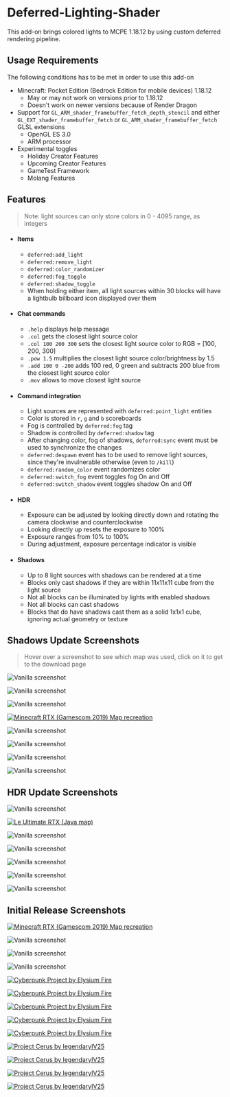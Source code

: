 # Deferred-Lighting-Shader
This add-on brings colored lights to MCPE 1.18.12 by using custom deferred rendering pipeline.
##  Usage Requirements
The following conditions has to be met in order to use this add-on
- Minecraft: Pocket Edition (Bedrock Edition for mobile devices) 1.18.12
	- May or may not work on versions prior to 1.18.12
	- Doesn't work on newer versions because of Render Dragon
- Support for `GL_ARM_shader_framebuffer_fetch_depth_stencil` and either `GL_EXT_shader_framebuffer_fetch` or `GL_ARM_shader_framebuffer_fetch` GLSL extensions
	- OpenGL ES 3.0
	- ARM processor
- Experimental toggles
	- Holiday Creator Features
	- Upcoming Creator Features
	- GameTest Framework
	- Molang Features
##  Features
> Note: light sources can only store colors in 0 - 4095 range, as integers
- #### Items
	- `deferred:add_light`
	- `deferred:remove_light`
	- `deferred:color_randomizer`
	- `deferred:fog_toggle`
	- `deferred:shadow_toggle`
	- When holding either item, all light sources within 30 blocks will have a lightbulb billboard icon displayed over them
- #### Chat commands
	- `.help` displays help message
	- `.col` gets the closest light source color
	- `.col 100 200 300` sets the closest light source color to RGB = [100, 200, 300]
	- `.pow 1.5` multiplies the closest light source color/brightness by 1.5
	- `.add 100 0 -200` adds 100 red, 0 green and subtracts 200 blue from the closest light source color
	- `.mov` allows to move closest light source
- #### Command integration
	- Light sources are represented with `deferred:point_light` entities
	- Color is stored in `r`, `g` and `b` scoreboards
	- Fog is controlled by `deferred:fog` tag
	- Shadow is controlled by `deferred:shadow` tag
	- After changing color, fog of shadows, `deferred:sync` event must be used to synchronize the changes
	- `deferred:despawn` event has to be used to remove light sources, since they're invulnerable otherwise (even to `/kill`)
	- `deferred:random_color` event randomizes color
	- `deferred:switch_fog` event toggles fog On and Off
	- `deferred:switch_shadow` event toggles shadow On and Off
- #### HDR
	- Exposure can be adjusted by looking directly down and rotating the camera clockwise and counterclockwise
	- Looking directly up resets the exposure to 100%
	- Exposure ranges from 10% to 100%
	- During adjustment, exposure percentage indicator is visible
- #### Shadows
	- Up to 8 light sources with shadows can be rendered at a time
	- Blocks only cast shadows if they are within 11x11x11 cube from the light source
	- Not all blocks can be illuminated by lights with enabled shadows
	- Not all blocks can cast shadows
	- Blocks that do have shadows cast them as a solid 1x1x1 cube, ignoring actual geometry or texture
## Shadows Update Screenshots
> Hover over a screenshot to see which map was used, click on it to get to the download page

![Vanilla screenshot](https://cdn.discordapp.com/attachments/327203882180542484/1099698023728173056/Screenshot_20230227-170708.png "Vanilla screenshot")

![Vanilla screenshot](https://cdn.discordapp.com/attachments/327203882180542484/1088003915846520842/Screenshot_20230227-171453.png "Vanilla screenshot")

![Vanilla screenshot](https://cdn.discordapp.com/attachments/327203882180542484/1088003917020934154/Screenshot_20230227-020915.png "Vanilla screenshot")

[![Minecraft RTX (Gamescom 2019) Map recreation](https://cdn.discordapp.com/attachments/327203882180542484/1088003916421144577/Screenshot_20230227-133420.png "Minecraft RTX (Gamescom 2019) Map recreation")](https://www.planetminecraft.com/project/minecraft-rtx-gamescom-2019-map "Minecraft RTX (Gamescom 2019) Map recreation")

![Vanilla screenshot](https://cdn.discordapp.com/attachments/327203882180542484/1088003918820290640/Screenshot_20230210-185248.png "Vanilla screenshot")

![Vanilla screenshot](https://cdn.discordapp.com/attachments/327203882180542484/1088003919524929596/Screenshot_20230210-131009.png "Vanilla screenshot")

![Vanilla screenshot](https://cdn.discordapp.com/attachments/327203882180542484/1088003918203723796/Screenshot_20230214-155121.png "Vanilla screenshot")

![Vanilla screenshot](https://media.discordapp.net/attachments/327203882180542484/1077578729557078047/Screenshot_20230221-140316.png?width=1520&height=780 "Vanilla screenshot")


## HDR Update Screenshots

![Vanilla screenshot](https://cdn.discordapp.com/attachments/286649185468678144/1047808803787259964/Screenshot_20221201-103239.png "Vanilla screenshot")

[![Le Ultimate RTX (Java map)](https://cdn.discordapp.com/attachments/286649185468678144/1064585222382960731/Screenshot_20230116-173810.png "Le Ultimate RTX (Java map)")](https://www.mediafire.com/file/of1821ywjctxzyh/le_ultimate_rtx14.zip/file "Le Ultimate RTX (Java map)")

![Vanilla screenshot](https://cdn.discordapp.com/attachments/327203882180542484/1053407853194522784/Screenshot_20221216-212409.png "Vanilla screenshot")

![Vanilla screenshot](https://cdn.discordapp.com/attachments/327203882180542484/1052766900523905074/Screenshot_20221215-013211.png "Vanilla screenshot")

![Vanilla screenshot](https://cdn.discordapp.com/attachments/327203882180542484/1064878304995332116/Screenshot_20230117-130355.png "Vanilla screenshot")

![Vanilla screenshot](https://cdn.discordapp.com/attachments/327203882180542484/1052589068875202622/Screenshot_20221208-023141.png "Vanilla screenshot")

![Vanilla screenshot](https://cdn.discordapp.com/attachments/286649185468678144/1055939267240656896/Screenshot_20221223-175756.png "Vanilla screenshot")


## Initial Release Screenshots

[![Minecraft RTX (Gamescom 2019) Map recreation](https://cdn.discordapp.com/attachments/286649185468678144/1030978698444279818/Screenshot_20221016-005412.png "Minecraft RTX (Gamescom 2019) Map recreation")](https://www.planetminecraft.com/project/minecraft-rtx-gamescom-2019-map "Minecraft RTX (Gamescom 2019) Map recreation")

![Vanilla screenshot](https://cdn.discordapp.com/attachments/286649185468678144/1033152995279523970/Screenshot_20221021-162213.png "Vanilla screenshot")

![Vanilla screenshot](https://cdn.discordapp.com/attachments/286649185468678144/1036565117397123072/Screenshot_20221031-093741.png "Vanilla screenshot")

![Vanilla screenshot](https://cdn.discordapp.com/attachments/286649185468678144/1017301469629792328/Screenshot_20220907-155427.png "Vanilla screenshot")

[![Cyberpunk Project by Elysium Fire](https://cdn.discordapp.com/attachments/286649185468678144/1028096038294257745/Screenshot_20221008-014111.png "Cyberpunk Project by Elysium Fire")](https://www.planetminecraft.com/project/cyberpunk-project-timelapse "Cyberpunk Project by Elysium Fire")

[![Cyberpunk Project by Elysium Fire](https://cdn.discordapp.com/attachments/286649185468678144/1028096006774075533/Screenshot_20221008-014756.png "Cyberpunk Project by Elysium Fire")](https://www.planetminecraft.com/project/cyberpunk-project-timelapse "Cyberpunk Project by Elysium Fire")

[![Cyberpunk Project by Elysium Fire](https://cdn.discordapp.com/attachments/286649185468678144/1025873851499946054/Screenshot_20221001-225343.png "Cyberpunk Project by Elysium Fire")](https://www.planetminecraft.com/project/cyberpunk-project-timelapse "Cyberpunk Project by Elysium Fire")

[![Cyberpunk Project by Elysium Fire](https://cdn.discordapp.com/attachments/286649185468678144/1035885131182919741/Screenshot_20221008-013644.png "Cyberpunk Project by Elysium Fire")](https://www.planetminecraft.com/project/cyberpunk-project-timelapse "Cyberpunk Project by Elysium Fire")

[![Cyberpunk Project by Elysium Fire](https://cdn.discordapp.com/attachments/286649185468678144/1030990271606956132/Screenshot_20221016-014551.png "Cyberpunk Project by Elysium Fire")](https://www.planetminecraft.com/project/cyberpunk-project-timelapse "Cyberpunk Project by Elysium Fire")

[![Project Cerus by legendaryIV25](https://cdn.discordapp.com/attachments/286649185468678144/1031004875707916341/Screenshot_20221016-004417.png "Project Cerus by legendaryIV25")](https://mcpedl.com/project-cerus-5k-by-5k-custom-terrain/ "Project Cerus by legendaryIV25")

[![Project Cerus by legendaryIV25](https://cdn.discordapp.com/attachments/286649185468678144/1030975709243506688/Screenshot_20221016-004216.png "Project Cerus by legendaryIV25")](https://mcpedl.com/project-cerus-5k-by-5k-custom-terrain/ "Project Cerus by legendaryIV25")

[![Project Cerus by legendaryIV25](https://cdn.discordapp.com/attachments/286649185468678144/1030975737903190107/Screenshot_20221016-004514.png "Project Cerus by legendaryIV25")](https://mcpedl.com/project-cerus-5k-by-5k-custom-terrain/ "Project Cerus by legendaryIV25")

[![Project Cerus by legendaryIV25](https://cdn.discordapp.com/attachments/286649185468678144/1024441140843389049/Screenshot_20220927-235427.png "Project Cerus by legendaryIV25")](https://mcpedl.com/project-cerus-5k-by-5k-custom-terrain/ "Project Cerus by legendaryIV25")

	
